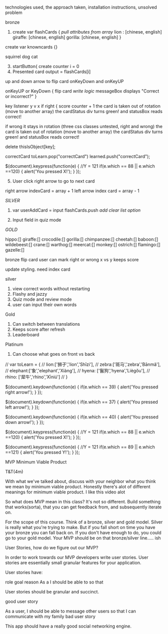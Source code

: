  technologies used,
 the approach taken,
 installation instructions,
 unsolved problem

bronze

1. create var flashCards {  *pull attributes from array*
    lion : [chinese, english]
    giraffe: [chinese, english]
    gorilla: [chinese, english]
  }

  create var knowncards {}

squirrel
dog
cat

3. startButton{
  create counter
  i = 0
4. Presented card
  output = flashCards[i]

  up and down arrow to flip card
  onKeyDown and onKeyUP

  onKeyUP or KeyDown
  {
    flip card *write logic*
    messageBox displays "Correct or incorrect?"
  }


  key listener y v x
  if right {
  score counter + 1
  the card is taken out of rotation (move to another array)
  the cardStatus div turns green! and statusBox reads correct!


  if wrong
  it stays in rotation (three css classes untested, right and wrong)
  the card is taken out of rotation (move to another array)
  the cardStatus div turns green! and statusBox reads correct!

delete thisIsObject[key];

correctCard
toLearn.pop("correctCard")
learned.push("correctCard");




  $(document).keypress(function(e) { //Y = 121
      if(e.which == 88 || e.which ==120) {
          alert('You pressed X!');
      }
  });

  5. User click right arrow to go to next card  

  right arrow indexCard = array + 1
  left arrow index card = array - 1

*SILVER*

  1. var userAddCard = input
     flashCards.push
     *add clear list option*

  2. Input field in quiz mode


*GOLD*



hippo:[]
giraffe:[]
crocodile:[]
gorilla:[]
chimpanzee:[]
cheetah:[]
baboon:[]
wildebeest:[]
crane:[]
warthog:[]
meercat:[]
monkey:[]
ostrich:[]
flamingo:[]
gazelle:[]

bronze
flip card
user can mark right or wrong x vs y
keeps score

update styling.
need index card

silver
1. view correct words without restarting
1. Flashy and jazzy
1. Quiz mode and review mode
1. user can input their own words

Gold
1. Can switch between translations
2. Keeps score after refresh
3. Leaderboard

Platinum
1. Can choose what goes on front vs back



// var toLearn = {
// lion:['狮子','lion','Shīzi'],
// zebra:['斑马','zebra','Bānmǎ'],
// elephant:['象','elephant','Xiàng'],
// hyena: ['鬣狗','hyena','Liègǒu'],
// rhino: ['犀牛','rhino','Xīniú']
// }


$(document).keydown(function(e) {
    if(e.which == 39) {
        alert('You pressed right  arrow!');
    }
});

$(document).keydown(function(e) {
    if(e.which == 37) {
        alert('You pressed left arrow!');
    }
});


$(document).keydown(function(e) {
    if(e.which == 40) {
        alert('You pressed down arrow!');
    }
});

$(document).keypress(function(e) { //Y = 121
    if(e.which == 88 || e.which ==120) {
        alert('You pressed X!');
    }
});

$(document).keypress(function(e) { //Y = 121
    if(e.which == 89 || e.which ==121) {
        alert('You pressed Y!');
    }
});


 MVP Minimum Viable Product

T&T(4m)

With what we've talked about, discuss with your neighbor what you think we mean by minimum viable product.
Honestly there's alot of different meanings for minimum viable product. I like this video alot

So what does MVP mean in this class? It's not so different. Build something that works(sorta), that you can get feedback from, and subsequently iterate on.

For the scope of this course. Think of a bronze, silver and gold model. Silver is really what you're trying to make. But if you fall short on time you have your bronze you can fall back on. If you don't have enough to do, you could go to your gold model. Your MVP should be on that bronze/silver line..... ish

User Stories, how do we figure out our MVP?

In order to work towards our MVP developers write user stories. User stories are essentially small granular features for your application.

User stories have:

role
goal
reason
As a <role> I should be able to <goal> so that <reason>

User stories should be granular and succinct.

good user story

As a user, I should be able to message other users so that I can communicate with my family
bad user story

This app should have a really good social networking engine.
